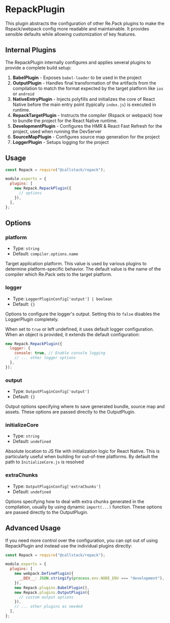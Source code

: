 # RepackPlugin

This plugin abstracts the configuration of other Re.Pack plugins to make the Rspack/webpack config more readable and maintainable. It provides sensible defaults while allowing customization of key features.

## Internal Plugins

The RepackPlugin internally configures and applies several plugins to provide a complete build setup:

1. **BabelPlugin** - Exposes `babel-loader` to be used in the project
2. **OutputPlugin** - Handles final transformation of the artifacts from the compilation to match the format expected by the target platform like `ios` or `android`
3. **NativeEntryPlugin** - Injects polyfills and initializes the core of React Native before the main entry point (typically `index.js`) is executed in runtime.
4. **RepackTargetPlugin** - Instructs the compiler (Rspack or webpack) how to bundle the project for the React Native runtime.
5. **DevelopmentPlugin** - Configures the HMR & React Fast Refresh for the project, used when running the DevServer
6. **SourceMapPlugin** - Configures source map generation for the project
7. **LoggerPlugin** - Setups logging for the project

## Usage

```js title="rspack.config.cjs"
const Repack = require("@callstack/repack");

module.exports = {
  plugins: [
    new Repack.RepackPlugin({
      // options
    }),
  ],
};
```

## Options

### platform

- Type: `string`
- Default: `compiler.options.name`

Target application platform. This value is used by various plugins to determine platform-specific behavior. The default value is the name of the compiler which Re.Pack sets to the target platform.

### logger

- Type: `LoggerPluginConfig['output'] | boolean`
- Default: `{}`

Options to configure the logger's output. Setting this to `false` disables the LoggerPlugin completely.

When set to `true` or left undefined, it uses default logger configuration. When an object is provided, it extends the default configuration:

```js
new Repack.RepackPlugin({
  logger: {
    console: true, // Enable console logging
    // ... other logger options
  },
});
```

### output

- Type: `OutputPluginConfig['output']`
- Default: `{}`

Output options specifying where to save generated bundle, source map and assets. These options are passed directly to the OutputPlugin.

### initializeCore

- Type: `string`
- Default: `undefined`

Absolute location to JS file with initialization logic for React Native. This is particularly useful when building for out-of-tree platforms. By default the path to `InitializeCore.js` is resolved

### extraChunks

- Type: `OutputPluginConfig['extraChunks']`
- Default: `undefined`

Options specifying how to deal with extra chunks generated in the compilation, usually by using dynamic `import(...)` function. These options are passed directly to the OutputPlugin.

## Advanced Usage

If you need more control over the configuration, you can opt out of using RepackPlugin and instead use the individual plugins directly:

```js
const Repack = require("@callstack/repack");

module.exports = {
  plugins: [
    new webpack.DefinePlugin({
      __DEV__: JSON.stringify(process.env.NODE_ENV === "development"),
    }),
    new Repack.plugins.BabelPlugin(),
    new Repack.plugins.OutputPlugin({
      // custom output options
    }),
    // ... other plugins as needed
  ],
};
```
